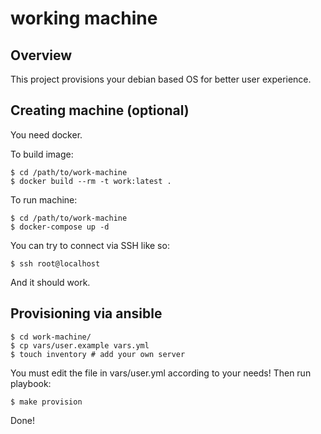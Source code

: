# working machine

## Overview

This project provisions your debian based OS for better user experience.

## Creating machine (optional)

You need docker.

To build image:

    $ cd /path/to/work-machine
    $ docker build --rm -t work:latest .

To run machine:

    $ cd /path/to/work-machine
    $ docker-compose up -d

You can try to connect via SSH like so:

    $ ssh root@localhost

And it should work.

## Provisioning via ansible

    $ cd work-machine/
    $ cp vars/user.example vars.yml
    $ touch inventory # add your own server

You must edit the file in vars/user.yml according to your needs! Then run playbook:

    $ make provision

Done!
